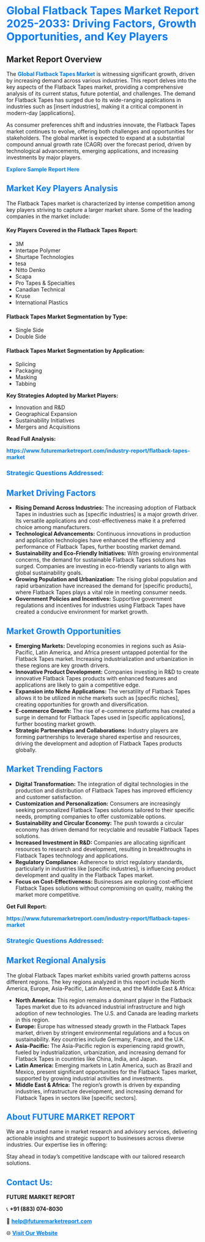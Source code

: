 <h1 style="color: #007BFF;">Global Flatback Tapes Market Report 2025-2033: Driving Factors, Growth Opportunities, and Key Players</h1>

<section id="overview">
<h2>Market Report Overview</h2>
<p>The <a href="https://www.futuremarketreport.com/industry-report/flatback-tapes-market" style="color: #007BFF; text-decoration: none;"><strong>Global Flatback Tapes Market</strong></a> is witnessing significant growth, driven by increasing demand across various industries. This report delves into the key aspects of the Flatback Tapes market, providing a comprehensive analysis of its current status, future potential, and challenges. The demand for Flatback Tapes has surged due to its wide-ranging applications in industries such as [insert industries], making it a critical component in modern-day [applications].</p>
<p>As consumer preferences shift and industries innovate, the Flatback Tapes market continues to evolve, offering both challenges and opportunities for stakeholders. The global market is expected to expand at a substantial compound annual growth rate (CAGR) over the forecast period, driven by technological advancements, emerging applications, and increasing investments by major players.</p>
</section>

<section id="overview">
<p><a href="https://www.futuremarketreport.com/request-sample/reportId=54326" style="color: #007BFF; text-decoration: none;"><strong>Explore Sample Report Here</strong></a></p>
</section>

<section id="key-players">
<h2 style="color: #007BFF;">Market Key Players Analysis</h2>
<p>The Flatback Tapes market is characterized by intense competition among key players striving to capture a larger market share. Some of the leading companies in the market include:</p>
<h4>Key Players Covered in the Flatback Tapes Report:</h4>
<ul><li>3M</li><li>Intertape Polymer</li><li>Shurtape Technologies</li><li>tesa</li><li>Nitto Denko</li><li>Scapa</li><li>Pro Tapes &amp; Specialties</li><li>Canadian Technical</li><li>Kruse</li><li>International Plastics</li></ul>
<h4>Flatback Tapes Market Segmentation by Type:</h4>
<ul><li>Single Side</li><li>Double Side</li></ul>

<h4>Flatback Tapes Market Segmentation by Application:</h4>
<ul><li>Splicing</li><li>Packaging</li><li>Masking</li><li>Tabbing</li></ul>
<p><strong>Key Strategies Adopted by Market Players:</strong></p>
<ul>
<li>Innovation and R&D</li>
<li>Geographical Expansion</li>
<li>Sustainability Initiatives</li>
<li>Mergers and Acquisitions</li>
</ul>
</section>

<section>
<p><strong>Read Full Analysis: </strong></p><a href="https://www.futuremarketreport.com/industry-report/flatback-tapes-market" style="color: #007BFF; text-decoration: none;"><strong>https://www.futuremarketreport.com/industry-report/flatback-tapes-market</strong></a>
<h3 style="color: #007BFF;">Strategic Questions Addressed:</h3>
</section>

<section id="driving-factors">
<h2 style="color: #007BFF;">Market Driving Factors</h2>
<ul>
<li><strong>Rising Demand Across Industries:</strong> The increasing adoption of Flatback Tapes in industries such as [specific industries] is a major growth driver. Its versatile applications and cost-effectiveness make it a preferred choice among manufacturers.</li>
<li><strong>Technological Advancements:</strong> Continuous innovations in production and application technologies have enhanced the efficiency and performance of Flatback Tapes, further boosting market demand.</li>
<li><strong>Sustainability and Eco-Friendly Initiatives:</strong> With growing environmental concerns, the demand for sustainable Flatback Tapes solutions has surged. Companies are investing in eco-friendly variants to align with global sustainability goals.</li>
<li><strong>Growing Population and Urbanization:</strong> The rising global population and rapid urbanization have increased the demand for [specific products], where Flatback Tapes plays a vital role in meeting consumer needs.</li>
<li><strong>Government Policies and Incentives:</strong> Supportive government regulations and incentives for industries using Flatback Tapes have created a conducive environment for market growth.</li>
</ul>
</section>

<section id="growth-opportunities">
<h2 style="color: #007BFF;">Market Growth Opportunities</h2>
<ul>
<li><strong>Emerging Markets:</strong> Developing economies in regions such as Asia-Pacific, Latin America, and Africa present untapped potential for the Flatback Tapes market. Increasing industrialization and urbanization in these regions are key growth drivers.</li>
<li><strong>Innovative Product Development:</strong> Companies investing in R&D to create innovative Flatback Tapes products with enhanced features and applications are likely to gain a competitive edge.</li>
<li><strong>Expansion into Niche Applications:</strong> The versatility of Flatback Tapes allows it to be utilized in niche markets such as [specific niches], creating opportunities for growth and diversification.</li>
<li><strong>E-commerce Growth:</strong> The rise of e-commerce platforms has created a surge in demand for Flatback Tapes used in [specific applications], further boosting market growth.</li>
<li><strong>Strategic Partnerships and Collaborations:</strong> Industry players are forming partnerships to leverage shared expertise and resources, driving the development and adoption of Flatback Tapes products globally.</li>
</ul>
</section>

<section id="trending-factors">
<h2 style="color: #007BFF;">Market Trending Factors</h2>
<ul>
<li><strong>Digital Transformation:</strong> The integration of digital technologies in the production and distribution of Flatback Tapes has improved efficiency and customer satisfaction.</li>
<li><strong>Customization and Personalization:</strong> Consumers are increasingly seeking personalized Flatback Tapes solutions tailored to their specific needs, prompting companies to offer customizable options.</li>
<li><strong>Sustainability and Circular Economy:</strong> The push towards a circular economy has driven demand for recyclable and reusable Flatback Tapes solutions.</li>
<li><strong>Increased Investment in R&D:</strong> Companies are allocating significant resources to research and development, resulting in breakthroughs in Flatback Tapes technology and applications.</li>
<li><strong>Regulatory Compliance:</strong> Adherence to strict regulatory standards, particularly in industries like [specific industries], is influencing product development and quality in the Flatback Tapes market.</li>
<li><strong>Focus on Cost-Effectiveness:</strong> Businesses are exploring cost-efficient Flatback Tapes solutions without compromising on quality, making the market more competitive.</li>
</ul>
</section>

<section>
<p><strong>Get Full Report: </strong></p><a href="https://www.futuremarketreport.com/industry-report/flatback-tapes-market" style="color: #007BFF; text-decoration: none;"><strong>https://www.futuremarketreport.com/industry-report/flatback-tapes-market</strong></a>
<h3 style="color: #007BFF;">Strategic Questions Addressed:</h3>
</section>


<section id="regional-analysis">
<h2 style="color: #007BFF;">Market Regional Analysis</h2>
<p>The global Flatback Tapes market exhibits varied growth patterns across different regions. The key regions analyzed in this report include North America, Europe, Asia-Pacific, Latin America, and the Middle East & Africa:</p>
<ul>
<li><strong>North America:</strong> This region remains a dominant player in the Flatback Tapes market due to its advanced industrial infrastructure and high adoption of new technologies. The U.S. and Canada are leading markets in this region.</li>
<li><strong>Europe:</strong> Europe has witnessed steady growth in the Flatback Tapes market, driven by stringent environmental regulations and a focus on sustainability. Key countries include Germany, France, and the U.K.</li>
<li><strong>Asia-Pacific:</strong> The Asia-Pacific region is experiencing rapid growth, fueled by industrialization, urbanization, and increasing demand for Flatback Tapes in countries like China, India, and Japan.</li>
<li><strong>Latin America:</strong> Emerging markets in Latin America, such as Brazil and Mexico, present significant opportunities for the Flatback Tapes market, supported by growing industrial activities and investments.</li>
<li><strong>Middle East & Africa:</strong> The region’s growth is driven by expanding industries, infrastructure development, and increasing demand for Flatback Tapes in sectors like [specific sectors].</li>
</ul>
</section>

<footer>
<h2 style="color: #007BFF;">About FUTURE MARKET REPORT</h2>
<p>We are a trusted name in market research and advisory services, delivering actionable insights and strategic support to businesses across diverse industries. Our expertise lies in offering:</p>

<p>Stay ahead in today’s competitive landscape with our tailored research solutions.</p>

<h2 style="color: #007BFF;">Contact Us:</h2>
<p><strong>FUTURE MARKET REPORT</strong></p>
<p>📞 <strong>+91 (883) 074-8030</strong></p>
<p>📧 <strong><a href="mailto:help@futuremarketreport.com" style="color: #007BFF;">help@futuremarketreport.com</a></strong></p>
<p>🌐 <strong><a href="https://www.futuremarketreport.com/" style="color: #007BFF;">Visit Our Website</a></strong></p>
</footer>